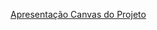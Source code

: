 [Apresentação Canvas do Projeto]([https://view.genially.com/672980886f876a1a1dffde5f/presentation-metricas-homebroker](https://view.genially.com/67b72c1f523c145fba9658d2/presentation-software-de-transcricao-organizacao-e-consulta-de-fichas-de-informacao-de-seguranca-de-produtos-quimicos-fisp))
